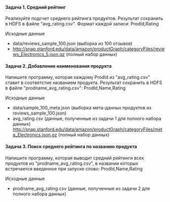 #### Задача 1. Средний рейтинг
Реализуйте подсчет среднего рейтинга продуктов. Результат сохранить в HDFS в файле "avg_rating.csv".
Формат каждой записи: ProdId,Rating

Исходные данные
- data/reviews_sample_100.json (выборка из 100 отзывов)
- http://snap.stanford.edu/data/amazon/productGraph/categoryFiles/reviews_Electronics_5.json.gz (полный набор данных)


#### Задача 2. Добавление наименования продукта
Напишите программу, которая каждому ProdId из "avg_rating.csv" ставит в соответстие названием продукта.
Результат сохранить в HDFS в файле "prodname_avg_rating.csv": ProdId,Name,Rating

Исходные данные
- data/sample_100_meta.json (выборка мета-данных продуктов из reviews_sample_100.json)
- avg_rating.csv (данные, полученные из задачи 1 для полного набора данных)
http://snap.stanford.edu/data/amazon/productGraph/categoryFiles/meta_Electronics.json.gz (полный набор данных)

#### Задача 3. Поиск среднего рейтинга по названию продукта
Напишите программу, которая выводит средний рейтинги всех продуктов из "prodname_avg_rating.csv",
в названии которых встречается введенное при запуске слово: ProdId,Name,Rating

Исходные данные
- prodname_avg_rating.csv (данные, полученные из задачи 2 для полного набора данных)
